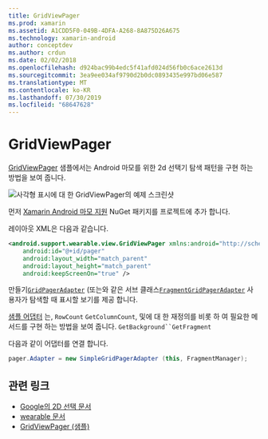 ```yaml
---
title: GridViewPager
ms.prod: xamarin
ms.assetid: A1CDD5F0-049B-4DFA-A268-8A875D26A675
ms.technology: xamarin-android
author: conceptdev
ms.author: crdun
ms.date: 02/02/2018
ms.openlocfilehash: d924bac99b4edc5f41afd024d56fb0c6ace2613d
ms.sourcegitcommit: 3ea9ee034af9790d2b0dc0893435e997bd06e587
ms.translationtype: MT
ms.contentlocale: ko-KR
ms.lasthandoff: 07/30/2019
ms.locfileid: "68647628"
---
```

# <a name="gridviewpager"></a>GridViewPager

[GridViewPager](https://docs.microsoft.com/samples/xamarin/monodroid-samples/wear-gridviewpager) 샘플에서는 Android 마모를 위한 2d 선택기 탐색 패턴을 구현 하는 방법을 보여 줍니다.

![사각형 표시에 대 한 GridViewPager의 예제 스크린샷](gridviewpager-images/gridviewpager.png)

먼저 [Xamarin Android 마모 지원](https://www.nuget.org/packages/Xamarin.Android.Wear/) NuGet 패키지를 프로젝트에 추가 합니다.

레이아웃 XML은 다음과 같습니다.

```xml
<android.support.wearable.view.GridViewPager xmlns:android="http://schemas.android.com/apk/res/android"
    android:id="@+id/pager"
    android:layout_width="match_parent"
    android:layout_height="match_parent"
    android:keepScreenOn="true" />
```

만들기[`GridPagerAdapter`](https://developer.android.com/reference/android/support/wearable/view/GridPagerAdapter.html)
(또는와 같은 서브 클래스[`FragmentGridPagerAdapter`](https://developer.android.com/reference/android/support/wearable/view/FragmentGridPagerAdapter.html)
사용자가 탐색할 때 표시할 보기를 제공 합니다.

[샘플 어댑터](https://github.com/xamarin/monodroid-samples/blob/master/wear/GridViewPager/GridViewPager/SimpleGridPagerAdapter.cs) 는, `RowCount` `GetColumnCount`, 및에 대 한 재정의를 비롯 하 여 필요한 메서드를 구현 하는 방법을 보여 줍니다. `GetBackground``GetFragment`

다음과 같이 어댑터를 연결 합니다.

```csharp
pager.Adapter = new SimpleGridPagerAdapter (this, FragmentManager);
```



## <a name="related-links"></a>관련 링크

- [Google의 2D 선택 문서](https://developer.android.com/training/wearables/ui/2d-picker.html)
- [wearable 문서](https://developer.android.com/reference/android/support/wearable/view/package-summary.html)
- [GridViewPager (샘플)](https://docs.microsoft.com/samples/xamarin/monodroid-samples/wear-gridviewpager)
